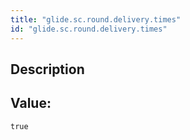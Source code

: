 ```yaml
---
title: "glide.sc.round.delivery.times"
id: "glide.sc.round.delivery.times"
---
```

## Description



## Value: 
```
true
```